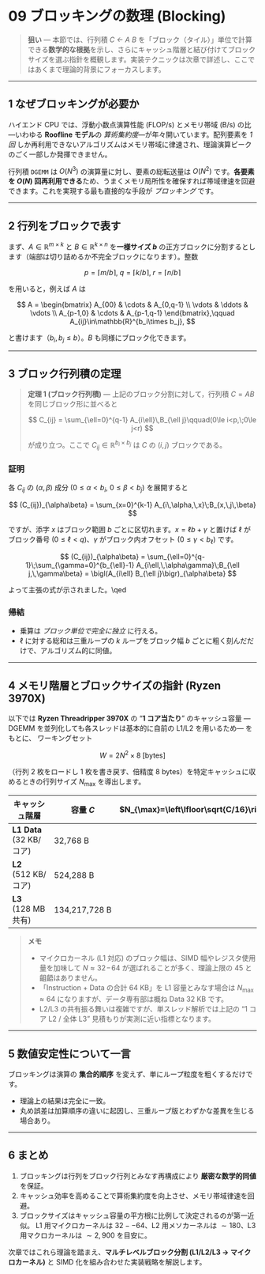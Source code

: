 # 09 ブロッキングの数理 (Blocking)

> **狙い** — 本節では、行列積 *C ← A B* を「ブロック（タイル）」単位で計算できる**数学的な根拠**を示し、さらにキャッシュ階層と結び付けてブロックサイズを選ぶ指針を概観します。実装テクニックは次章で詳述し、ここではあくまで理論的背景にフォーカスします。

---

## 1 なぜブロッキングが必要か

ハイエンド CPU では、浮動小数点演算性能 (FLOP/s) とメモリ帯域 (B/s) の比—いわゆる **Roofline モデル**の *算術集約度*—が年々開いています。配列要素を *1 回* しか再利用できないアルゴリズムはメモリ帯域に律速され、理論演算ピークのごく一部しか発揮できません。

行列積 `DGEMM` は $O(N^3)$ の演算量に対し、要素の総転送量は $O(N^2)$ です。**各要素を $O(N)$ 回再利用できる**ため、うまくメモリ局所性を確保すれば帯域律速を回避できます。これを実現する最も直接的な手段が *ブロッキング* です。

---

## 2 行列をブロックで表す

まず、$A\in\mathbb{R}^{m\times k}$ と $B\in\mathbb{R}^{k\times n}$ を**一様サイズ $b$** の正方ブロックに分割するとします（端部は切り詰めるか不完全ブロックになります）。整数

$$ p=\lceil m/b \rceil,\; q=\lceil k/b \rceil,\; r=\lceil n/b \rceil
$$

を用いると，例えば $A$ は

$$ A = \begin{bmatrix}
  A_{00} & \cdots & A_{0,q-1} \\
  \vdots & \ddots & \vdots \\
  A_{p-1,0} & \cdots & A_{p-1,q-1}
\end{bmatrix},\qquad
A_{ij}\in\mathbb{R}^{b_i\times b_j},
$$

と書けます（$b_i,b_j\le b$）。$B$ も同様にブロック化できます。

---

## 3 ブロック行列積の定理

> **定理 1 (ブロック行列積)** — 上記のブロック分割に対して，行列積 $C = A B$ を同じブロック形に並べると
>
> $$
>   C_{ij} = \sum_{\ell=0}^{q-1} A_{i\ell}\,B_{\ell j}\qquad(0\le i<p,\;0\le j<r)
> $$
> 
> が成り立つ。ここで $C_{ij}\in\mathbb{R}^{b_i\times b_j}$ は $C$ の $(i,j)$ ブロックである。

### 証明

各 $C_{ij}$ の $(\alpha,\beta)$ 成分 ($0\le\alpha<b_i$, $0\le\beta<b_j$) を展開すると

$$ (C_{ij})_{\alpha\beta} = \sum_{x=0}^{k-1} A_{i\,\alpha,\,x}\;B_{x,\,j\,\beta} $$

ですが、添字 $x$ はブロック範囲 $b$ ごとに区切れます。$x=\ell b+\gamma$ と置けば $\ell$ がブロック番号 ($0\le\ell<q$)、$\gamma$ がブロック内オフセット ($0\le\gamma<b_{\ell}$) です。

$$ (C_{ij})_{\alpha\beta}
  = \sum_{\ell=0}^{q-1}\;\sum_{\gamma=0}^{b_{\ell}-1}
     A_{i\ell,\,\alpha\gamma}\;B_{\ell j,\,\gamma\beta}
  = \bigl(A_{i\ell} B_{\ell j}\bigr)_{\alpha\beta} $$

よって主張の式が示されました。\qed

### 帰結

* 乗算は *ブロック単位で完全に独立* に行える。
* $\ell$ に対する総和は三重ループの $k$ ループをブロック幅 $b$ ごとに粗く刻んだだけで、アルゴリズム的に同値。

---

## 4 メモリ階層とブロックサイズの指針 (Ryzen 3970X)

以下では **Ryzen Threadripper 3970X** の “**1 コア当たり**” のキャッシュ容量 — DGEMM を並列化しても各スレッドは基本的に自前の L1/L2 を用いるため— をもとに、
ワーキングセット

$$
  W = 2N^2\times 8\;[\mathrm{bytes}]
$$

（行列 2 枚をロードし 1 枚を書き戻す、倍精度 8 bytes）を特定キャッシュに収めるときの行列サイズ $N_{\max}$ を導出します。

| キャッシュ階層                   | 容量 $C$                  | $N_{\max}=\left\lfloor\sqrt{C/16}\right\rfloor$ |
|---------------------------------|---------------------------|-----------------------------------------------:|
| **L1 Data** (32 KB/コア)        | 32,768 B                  | $\approx\mathbf{45}$                         |
| **L2** (512 KB/コア)            | 524,288 B                 | $\approx\mathbf{181}$                        |
| **L3** (128 MB 共有)            | 134,217,728 B             | $\approx\mathbf{2,896}$                      |

> **メモ**
> - マイクロカーネル (L1 対応) のブロック幅は、SIMD 幅やレジスタ使用量を加味して $N\approx32\!−\!64$ が選ばれることが多く、理論上限の 45 と齟齬はありません。
> - 「Instruction + Data の合計 64 KB」を L1 容量とみなす場合は $N_{\max}\approx64$ になりますが、データ専有部は概ね Data 32 KB です。
> - L2/L3 の共有振る舞いは複雑ですが、単スレッド解析では上記の “1 コア L2 / 全体 L3” 見積もりが実測に近い指標となります。

---

## 5 数値安定性について一言

ブロッキングは演算の **集合的順序** を変えず、単にループ粒度を粗くするだけです。

- 理論上の結果は完全に一致。
- 丸め誤差は加算順序の違いに起因し、三重ループ版とわずかな差異を生じる場合あり。

---

## 6 まとめ

1. ブロッキングは行列をブロック行列とみなす再構成により **厳密な数学的同値** を保証。
2. キャッシュ効率を高めることで算術集約度を向上させ、メモリ帯域律速を回避。
3. ブロックサイズはキャッシュ容量の平方根に比例して決定されるのが第一近似。 L1 用マイクロカーネルは $32--64$、L2 用メソカーネルは $\sim180$、L3 用マクロカーネルは $\sim2,900$ を目安に。

次章ではこれら理論を踏まえ、**マルチレベルブロック分割 (L1/L2/L3 → マイクロカーネル)** と SIMD 化を組み合わせた実装戦略を解説します。

